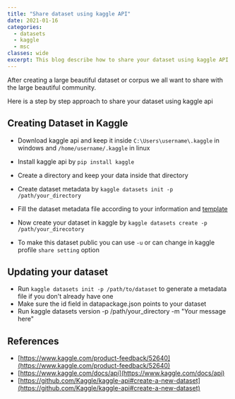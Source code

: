 ```yaml
---
title: "Share dataset using kaggle API"
date: 2021-01-16
categories:
  - datasets
  - kaggle
  - msc
classes: wide
excerpt: This blog describe how to share your dataset using kaggle API
---
```


After creating a large beautiful dataset or corpus we all want to share with the large beautiful community.

Here is a step by step approach to share your dataset using kaggle api

## Creating Dataset in Kaggle
* Download kaggle api and keep it inside `C:\Users\username\.kaggle` in windows and `/home/username/.kaggle` in linux

  <!-- if you don't know how to download kaggle api json please check [here](https://github.com/sagorbrur/sagorbrur.github.io/blob/master/miscellaneous/kaggle_data_colab.md) -->
* Install kaggle api by `pip install kaggle`
* Create a directory and keep your data inside that directory
* Create dataset metadata by
  `kaggle datasets init -p /path/your_directory`
* Fill the dataset metadata file according to your information and [template](https://github.com/Kaggle/kaggle-api/wiki/Dataset-Metadata)
* Now create your dataset in kaggle by `kaggle datasets create -p /path/your_direcotory`
* To make this dataset public you can use `-u` or can change in kaggle profile `share setting` option

## Updating your dataset
* Run `kaggle datasets init -p /path/to/dataset` to generate a metadata file if you don't already have one
* Make sure the id field in datapackage.json points to your dataset
* Run kaggle datasets version -p /path/your_directory -m "Your message here"

## References
* [https://www.kaggle.com/product-feedback/52640](https://www.kaggle.com/product-feedback/52640)
* [https://www.kaggle.com/docs/api](https://www.kaggle.com/docs/api)
* [https://github.com/Kaggle/kaggle-api#create-a-new-dataset](https://github.com/Kaggle/kaggle-api#create-a-new-dataset)